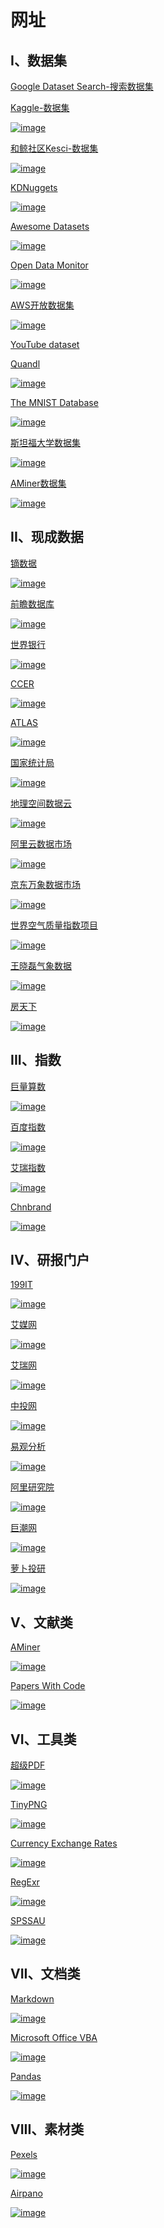 # 网址


## I、数据集

[Google Dataset Search-搜索数据集](https://toolbox.google.com/datasetsearch)

[Kaggle-数据集](https://www.kaggle.com/datasets)

[![image](https://user-images.githubusercontent.com/42307155/172315618-29c3a330-e5b8-4742-8ab5-1e8cb7fd0589.png "Kaggle")](https://www.kaggle.com/datasets)

[和鲸社区Kesci-数据集](https://www.heywhale.com/home/dataset)

[![image](https://user-images.githubusercontent.com/42307155/172318853-592ac62c-2c91-4baf-b871-1cc94cfdf6f0.png "和鲸社区")](https://www.heywhale.com/home/dataset)

[KDNuggets](https://www.kdnuggets.com/datasets/index.html)

[![image](https://user-images.githubusercontent.com/42307155/172319085-4d58b4e3-b995-4272-9bb4-33896cf78f67.png "KDNuggets")](https://www.kaggle.com/datasets)

[Awesome Datasets](https://github.com/awesomedata/awesome-public-datasets)

[![image](https://user-images.githubusercontent.com/42307155/172319292-8da6dad0-f3c6-4dc3-a2a2-c3723c9e5076.png "Awesome Datasets")](https://github.com/awesomedata/awesome-public-datasets)

[Open Data Monitor](https://opendatamonitor.eu/)

[![image](https://user-images.githubusercontent.com/42307155/172319448-f22efa46-e4fc-4462-97c8-7f05eef98dc3.png "Open Data Monitor")](https://opendatamonitor.eu/)

[AWS开放数据集](https://registry.opendata.aws/)

[![image](https://user-images.githubusercontent.com/42307155/172319631-95ffad20-dcca-4afa-8fc9-636e4dd5a2d0.png "AWS")](https://registry.opendata.aws/)

[YouTube dataset](https://research.google.com/youtube8m/)

[Quandl](https://data.nasdaq.com/)

[![image](https://user-images.githubusercontent.com/42307155/172319940-5e56efb7-b38f-4f03-ab83-5d08e49bcb54.png "Quandl")](https://data.nasdaq.com/)

[The MNIST Database](http://yann.lecun.com/exdb/mnist/)

[![image](https://user-images.githubusercontent.com/42307155/172320084-b6be4fcb-dabb-4298-9fbf-428bb30436d6.png "MNIST Database")](http://yann.lecun.com/exdb/mnist/)

[斯坦福大学数据集](https://snap.stanford.edu/data/index.html)

[![image](https://user-images.githubusercontent.com/42307155/172320238-7e05f5ec-1e96-442d-96ac-af09d3a65050.png "Stanford")](https://snap.stanford.edu/data/index.html)

[AMiner数据集](https://www.aminer.cn/data)

[![image](https://user-images.githubusercontent.com/42307155/172526754-7013198e-ee72-484b-921c-5694576ab079.png "AMiner数据集")](https://www.aminer.cn/data)

## II、现成数据

[镝数据](https://www.dydata.io/)

[![image](https://user-images.githubusercontent.com/42307155/172321672-dce91219-0ca3-44be-a847-821c3ef51159.png "镝数据")](https://www.dydata.io/)

[前瞻数据库](https://d.qianzhan.com/)

[![image](https://user-images.githubusercontent.com/42307155/172321979-95f5083d-ad16-48cd-a41f-1cbb24ed5031.png "前瞻数据库")](https://d.qianzhan.com/)

[世界银行](https://data.worldbank.org)

[![image](https://user-images.githubusercontent.com/42307155/172323087-6cdc2768-f73e-4ab1-ae44-2eb344af62b0.png "World Bank")](https://data.worldbank.org)

[CCER](http://www.ccerdata.cn/)

[![image](https://user-images.githubusercontent.com/42307155/172322931-c7e00354-c3d0-4ab1-b96c-1614ce0482a9.png "CCER")](http://www.ccerdata.cn/)

[ATLAS](https://atlas.cid.harvard.edu/)

[![image](https://user-images.githubusercontent.com/42307155/172321216-746a8803-dbdc-4541-adea-67ff7cf4c08a.png "ATLAS")](https://atlas.cid.harvard.edu/)

[国家统计局](https://data.stats.gov.cn/)

[![image](https://user-images.githubusercontent.com/42307155/172324425-ad586172-c9c7-4a13-856b-9a5eb3bdc117.png "国家统计局")](https://data.stats.gov.cn/)

[地理空间数据云](http://www.gscloud.cn/)

[![image](https://user-images.githubusercontent.com/42307155/172324678-dade9741-3dcb-4e12-afa7-8024d04cd48d.png "地理空间数据云")](http://www.gscloud.cn/)

[阿里云数据市场](https://market.aliyun.com/)

[![image](https://user-images.githubusercontent.com/42307155/172324867-547fb34c-6997-4dd8-a90b-a3a2939476e9.png "阿里云数据市场")](https://market.aliyun.com/)

[京东万象数据市场](https://wx.jdcloud.com)

[![image](https://user-images.githubusercontent.com/42307155/172325012-a7fa21b9-ffac-4e5f-90c6-93bca82e6c91.png "京东万象数据市场")](https://wx.jdcloud.com)

[世界空气质量指数项目](https://aqicn.org/)

[![image](https://user-images.githubusercontent.com/42307155/172325395-1283fb55-6d75-493a-a0bd-560282c8cd86.png "世界空气质量指数项目")](https://aqicn.org/)

[王晓磊气象数据](https://quotsoft.net/air/#archive)

[![image](https://user-images.githubusercontent.com/42307155/172325512-7be0edb7-2814-4316-bccb-829d97ecc7a6.png "王晓磊气象数据")](https://quotsoft.net/air/#archive)

[房天下](https://fdc.fang.com/)

[![image](https://user-images.githubusercontent.com/42307155/172517784-895c34ce-f2e4-4687-91e1-50b752da4980.png "房天下")](https://fdc.fang.com/)

## III、指数

[巨量算数](https://trendinsight.oceanengine.com/)

[![image](https://user-images.githubusercontent.com/42307155/172517112-8b441e18-2ae3-4a2d-b05b-2ee97c3c20d2.png "巨量算数")](https://trendinsight.oceanengine.com/)

[百度指数](https://index.baidu.com)

[![image](https://user-images.githubusercontent.com/42307155/172517268-0617c3dc-0c8b-4617-b9c1-eab4f0ccf119.png "百度指数")](https://index.baidu.com)

[艾瑞指数](https://data.iresearch.com.cn)

[![image](https://user-images.githubusercontent.com/42307155/172517344-41a986cb-b31c-4b9d-bc9b-217070771fb5.png "艾瑞指数")](https://data.iresearch.com.cn)

[Chnbrand](http://www.chn-brand.org/)

[![image](https://user-images.githubusercontent.com/42307155/172544180-17527ef6-b354-43e8-8a20-a4249a041d5a.png "Chnbrand")](http://www.chn-brand.org/)

## IV、研报门户

[199IT](http://www.199it.com/)

[![image](https://user-images.githubusercontent.com/42307155/172517429-fc7e7634-1d24-45e3-b6ab-7a528f6c91dd.png "199IT")](http://www.199it.com/)

[艾媒网](https://www.iimedia.cn/)

[![image](https://user-images.githubusercontent.com/42307155/172517516-667df14a-56e6-477c-817e-f5a207b1a22e.png "艾媒网")](https://www.iimedia.cn/)

[艾瑞网](https://www.iresearch.cn/)

[![image](https://user-images.githubusercontent.com/42307155/172517587-7122cacf-bf89-4b69-92e7-438176aef906.png "艾瑞网")](https://www.iresearch.cn/)

[中投网](http://www.ocn.com.cn/)

[![image](https://user-images.githubusercontent.com/42307155/172517679-f7b25a37-ac58-435c-963e-8630d8a679b1.png "中投网")](http://www.ocn.com.cn/)

[易观分析](https://www.analysys.cn/article/analysis/)

[![image](https://user-images.githubusercontent.com/42307155/172517864-d36619f0-ca91-4068-af16-27fa81bc8873.png "易观分析")](https://www.analysys.cn/article/analysis/)

[阿里研究院](http://www.aliresearch.com)

[![image](https://user-images.githubusercontent.com/42307155/172517953-83b80337-199b-4286-ab59-1d8ba4136823.png "阿里研究院")](http://www.aliresearch.com)

[巨潮网](http://www.cninfo.com.cn/new/index)

[![image](https://user-images.githubusercontent.com/42307155/172517999-63f6015a-0ac2-4409-b5fd-d15470e07511.png "巨潮网")](http://www.cninfo.com.cn/new/index)

[萝卜投研](https://robo.datayes.com/)

[![image](https://user-images.githubusercontent.com/42307155/172525106-ac94a316-ee09-4456-b3d4-aec7550672aa.png "萝卜投研")](https://robo.datayes.com/)

## V、文献类

[AMiner](https://www.aminer.cn/)

[![image](https://user-images.githubusercontent.com/42307155/172526987-85cae4a5-8411-4cb4-9b43-c816a8f88db7.png "AMiner")](https://www.aminer.cn/)

[Papers With Code](https://paperswithcode.com/)

[![image](https://user-images.githubusercontent.com/42307155/172527143-78e4ae5c-7574-4c8c-aa8a-f191925ca6c3.png "Papers With Code")](https://paperswithcode.com/)

## VI、工具类

[超级PDF](https://www.xpdf.cn/)

[![image](https://user-images.githubusercontent.com/42307155/172523364-55086aa6-ada0-443d-a2d1-bbf13395de2b.png "超级PDF")](https://www.xpdf.cn/)

[TinyPNG](https://tinypng.com/)

[![image](https://user-images.githubusercontent.com/42307155/172523506-a5810940-66c6-411a-b45c-4bef489ca65f.png "TinyPNG")](https://tinypng.com/)

[Currency Exchange Rates](https://www.xe.com/)

[![image](https://user-images.githubusercontent.com/42307155/172523620-3f2605a1-bca3-4f58-bce3-9f42bfbc74d2.png "Currency Exchange Rates")](https://www.xe.com/)

[RegExr](https://regexr.com/)

[![image](https://user-images.githubusercontent.com/42307155/172524327-ab86b05d-33c4-45ec-9423-ce6665d3eb5a.png "RegExr")](https://regexr.com/)

[SPSSAU](https://spssau.com/index.html)

[![image](https://user-images.githubusercontent.com/42307155/172527305-f376ffcc-b4b1-4403-9ad5-51c5136d7f80.png "SPSSAU")](https://spssau.com/index.html)

## VII、文档类

[Markdown](https://markdown.com.cn/)

[![image](https://user-images.githubusercontent.com/42307155/172545391-56116edd-ebf3-454e-8979-fd837867b66c.png "Markdown")](https://markdown.com.cn/)

[Microsoft Office VBA](https://docs.microsoft.com/zh-cn/office/vba/api/overview/)

[![image](https://user-images.githubusercontent.com/42307155/172546674-78eb9df9-dd0d-48b8-9690-dcb97b3e1aea.png "Microsoft Office VBA")](https://docs.microsoft.com/zh-cn/office/vba/api/overview/)

[Pandas](https://pandas.pydata.org/pandas-docs/stable/index.html)

[![image](https://user-images.githubusercontent.com/42307155/172547004-f81edd8a-c091-424c-837f-5b2349ef0f24.png "Pandas")](https://pandas.pydata.org/pandas-docs/stable/index.html)

## VIII、素材类

[Pexels](https://www.pexels.com/zh-cn/)

[![image](https://user-images.githubusercontent.com/42307155/172524732-96970cef-199c-49b6-9657-af83f2b04578.png "Pexels")](https://www.pexels.com/zh-cn/)

[Airpano](https://airpano.org.cn)

[![image](https://user-images.githubusercontent.com/42307155/172524897-ae91d0b7-290a-4b2a-8f39-f457ae220aac.png "Airpano")](https://airpano.org.cn)
